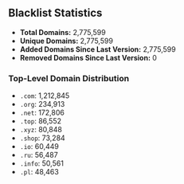 ## Blacklist Statistics

- **Total Domains:** 2,775,599
- **Unique Domains:** 2,775,599
- **Added Domains Since Last Version:** 2,775,599
- **Removed Domains Since Last Version:** 0

### Top-Level Domain Distribution

-  `.com`: 1,212,845
-  `.org`: 234,913
-  `.net`: 172,806
-  `.top`: 86,552
-  `.xyz`: 80,848
-  `.shop`: 73,284
-  `.io`: 60,449
-  `.ru`: 56,487
-  `.info`: 50,561
-  `.pl`: 48,463
